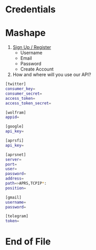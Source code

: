 # Credentials

# Mashape

1. [Sign Up / Register](https://market.mashape.com/register)
   - Username
   - Email
   - Password
   - Create Account
3. How and where will you use our API? 

```sh
[twitter]
consumer_key=
consumer_secret=
access_token=
access_token_secret=

[wolfram]
appid=

[google]
api_key=

[aprsfi]
api_key=

[aprsnet]
server=
port=
user=
password=
address=
path=>APRS,TCPIP*:
position=

[gmail]
username=
password=

[telegram]
token=
```

# End of File